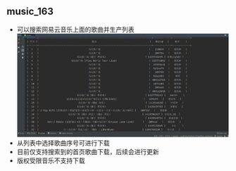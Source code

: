 ## music_163

+ 可以搜索网易云音乐上面的歌曲并生产列表
![Image](https://github.com/OD-Ice/music_163/raw/master/img/music.PNG)
+ 从列表中选择歌曲序号可进行下载
+ 目前仅支持搜索到的首页歌曲下载，后续会进行更新
+ 版权受限音乐不支持下载

